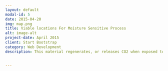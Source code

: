 ```yaml
---
layout: default
modal-id: 5
date: 2015-04-20
img: map.png
title: Viable locations For Moisture Sensitive Process
alt: image-alt
project-date: April 2015
client: Start Bootstrap
category: Web Development
description: This material regenerates, or releases CO2 when exposed to moisture. If the material is exposed to moisture before the sorption process, it won't be able to absorb as much CO2.This technology requires dewpoint of -2C to 8C to operate, which places limits on where technology is viable year-round.Fortunately, there are still plenty of viable locations in US and around the world. Locations with suitable year round dew point are shown above in white, pink, and purple. 


---
```

